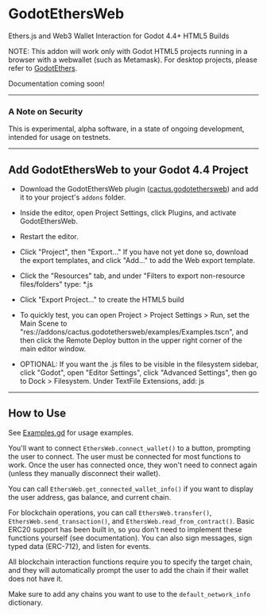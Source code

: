 # GodotEthersWeb
Ethers.js and Web3 Wallet Interaction for Godot 4.4+ HTML5 Builds

NOTE:
This addon will work only with Godot HTML5 projects running in a browser with a webwallet (such as Metamask).   For desktop projects, please refer to [GodotEthers](https://github.com/Cactoidal/GodotEthersV3).

Documentation coming soon!

___

### A Note on Security

This is experimental, alpha software, in a state of ongoing development, intended for usage on testnets.  

___

## Add GodotEthersWeb to your Godot 4.4 Project

* Download the GodotEthersWeb plugin ([cactus.godotethersweb](https://github.com/Cactoidal/GodotEthersWeb/tree/main/addons/cactus.godotethersweb)) and add it to your project's `addons` folder.

* Inside the editor, open Project Settings, click Plugins, and activate GodotEthersWeb.

* Restart the editor.

* Click "Project", then "Export..."  If you have not yet done so, download the export templates, and click "Add..." to add the Web export template.

* Click the "Resources" tab, and under "Filters to export non-resource files/folders" type: *.js

* Click "Export Project..." to create the HTML5 build

* To quickly test, you can open Project > Project Settings > Run, set the Main Scene to "res://addons/cactus.godotethersweb/examples/Examples.tscn", and then click the Remote Deploy button in the upper right corner of the main editor window.

* OPTIONAL: If you want the .js files to be visible in the filesystem sidebar, click "Godot", open "Editor Settings", click "Advanced Settings", then go to Dock > Filesystem.  Under TextFile Extensions, add: js
___

## How to Use

 See [Examples.gd](https://github.com/Cactoidal/GodotEthersWeb/blob/main/addons/cactus.godotethersweb/examples/Examples.gd) for usage examples.

You'll want to connect `EthersWeb.connect_wallet()` to a button, prompting the user to connect.  The user must be connected for most functions to work.  Once the user has connected once, they won't need to connect again (unless they manually disconnect their wallet).  

You can call `EthersWeb.get_connected_wallet_info()` if you want to display the user address, gas balance, and current chain.

For blockchain operations, you can call `EthersWeb.transfer()`, `EthersWeb.send_transaction()`, and `EthersWeb.read_from_contract()`.  Basic ERC20 support has been built in, so you don't need to implement these functions yourself (see documentation).  You can also sign messages, sign typed data (ERC-712), and listen for events.

All blockchain interaction functions require you to specify the target chain, and they will automatically prompt the user to add the chain if their wallet does not have it.  

Make sure to add any chains you want to use to the `default_network_info` dictionary.
